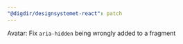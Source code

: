 ```yaml
---
"@digdir/designsystemet-react": patch
---
```


Avatar: Fix `aria-hidden` being wrongly added to a fragment
